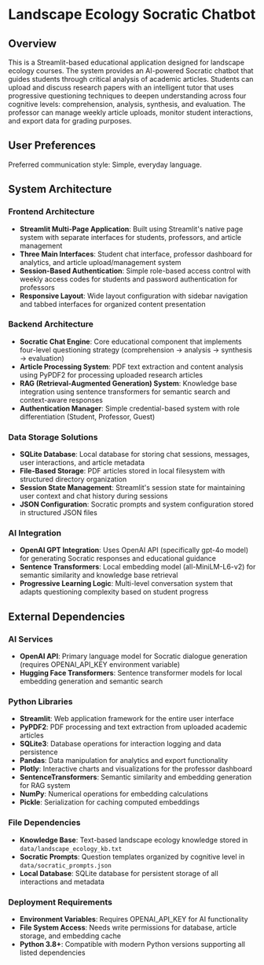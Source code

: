 # Landscape Ecology Socratic Chatbot

## Overview

This is a Streamlit-based educational application designed for landscape ecology courses. The system provides an AI-powered Socratic chatbot that guides students through critical analysis of academic articles. Students can upload and discuss research papers with an intelligent tutor that uses progressive questioning techniques to deepen understanding across four cognitive levels: comprehension, analysis, synthesis, and evaluation. The professor can manage weekly article uploads, monitor student interactions, and export data for grading purposes.

## User Preferences

Preferred communication style: Simple, everyday language.

## System Architecture

### Frontend Architecture
- **Streamlit Multi-Page Application**: Built using Streamlit's native page system with separate interfaces for students, professors, and article management
- **Three Main Interfaces**: Student chat interface, professor dashboard for analytics, and article upload/management system
- **Session-Based Authentication**: Simple role-based access control with weekly access codes for students and password authentication for professors
- **Responsive Layout**: Wide layout configuration with sidebar navigation and tabbed interfaces for organized content presentation

### Backend Architecture
- **Socratic Chat Engine**: Core educational component that implements four-level questioning strategy (comprehension → analysis → synthesis → evaluation)
- **Article Processing System**: PDF text extraction and content analysis using PyPDF2 for processing uploaded research articles
- **RAG (Retrieval-Augmented Generation) System**: Knowledge base integration using sentence transformers for semantic search and context-aware responses
- **Authentication Manager**: Simple credential-based system with role differentiation (Student, Professor, Guest)

### Data Storage Solutions
- **SQLite Database**: Local database for storing chat sessions, messages, user interactions, and article metadata
- **File-Based Storage**: PDF articles stored in local filesystem with structured directory organization
- **Session State Management**: Streamlit's session state for maintaining user context and chat history during sessions
- **JSON Configuration**: Socratic prompts and system configuration stored in structured JSON files

### AI Integration
- **OpenAI GPT Integration**: Uses OpenAI API (specifically gpt-4o model) for generating Socratic responses and educational guidance
- **Sentence Transformers**: Local embedding model (all-MiniLM-L6-v2) for semantic similarity and knowledge base retrieval
- **Progressive Learning Logic**: Multi-level conversation system that adapts questioning complexity based on student progress

## External Dependencies

### AI Services
- **OpenAI API**: Primary language model for Socratic dialogue generation (requires OPENAI_API_KEY environment variable)
- **Hugging Face Transformers**: Sentence transformer models for local embedding generation and semantic search

### Python Libraries
- **Streamlit**: Web application framework for the entire user interface
- **PyPDF2**: PDF processing and text extraction from uploaded academic articles
- **SQLite3**: Database operations for interaction logging and data persistence
- **Pandas**: Data manipulation for analytics and export functionality
- **Plotly**: Interactive charts and visualizations for the professor dashboard
- **SentenceTransformers**: Semantic similarity and embedding generation for RAG system
- **NumPy**: Numerical operations for embedding calculations
- **Pickle**: Serialization for caching computed embeddings

### File Dependencies
- **Knowledge Base**: Text-based landscape ecology knowledge stored in `data/landscape_ecology_kb.txt`
- **Socratic Prompts**: Question templates organized by cognitive level in `data/socratic_prompts.json`
- **Local Database**: SQLite database for persistent storage of all interactions and metadata

### Deployment Requirements
- **Environment Variables**: Requires OPENAI_API_KEY for AI functionality
- **File System Access**: Needs write permissions for database, article storage, and embedding cache
- **Python 3.8+**: Compatible with modern Python versions supporting all listed dependencies